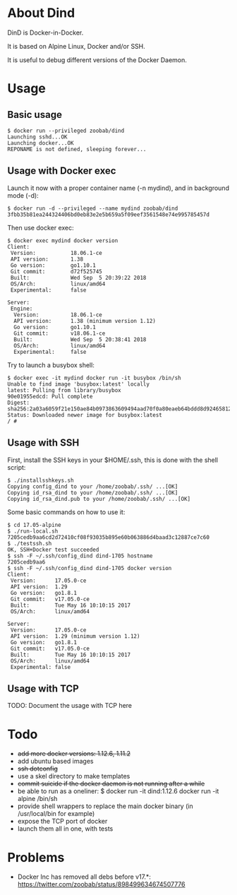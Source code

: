 About Dind
==========

DinD is Docker-in-Docker.

It is based on Alpine Linux, Docker and/or SSH.

It is useful to debug different versions of the Docker Daemon.

Usage
=====

## Basic usage

```
$ docker run --privileged zoobab/dind
Launching sshd...OK
Launching docker...OK
REPONAME is not defined, sleeping forever...
```

## Usage with Docker exec

Launch it now with a proper container name (-n mydind), and in background mode (-d):

```
$ docker run -d --privileged --name mydind zoobab/dind
3fbb35b81ea244324406bd0eb83e2e5b659a5f09eef3561548e74e995785457d
```

Then use docker exec:

```
$ docker exec mydind docker version
Client:
 Version:           18.06.1-ce
 API version:       1.38
 Go version:        go1.10.1
 Git commit:        d72f525745
 Built:             Wed Sep  5 20:39:22 2018
 OS/Arch:           linux/amd64
 Experimental:      false

Server:
 Engine:
  Version:          18.06.1-ce
  API version:      1.38 (minimum version 1.12)
  Go version:       go1.10.1
  Git commit:       v18.06.1-ce
  Built:            Wed Sep  5 20:38:41 2018
  OS/Arch:          linux/amd64
  Experimental:     false
```

Try to launch a busybox shell:

```
$ docker exec -it mydind docker run -it busybox /bin/sh
Unable to find image 'busybox:latest' locally
latest: Pulling from library/busybox
90e01955edcd: Pull complete
Digest: sha256:2a03a6059f21e150ae84b0973863609494aad70f0a80eaeb64bddd8d92465812
Status: Downloaded newer image for busybox:latest
/ #
```

## Usage with SSH

First, install the SSH keys in your $HOME/.ssh, this is done with the shell script:

```
$ ./installsshkeys.sh 
Copying config_dind to your /home/zoobab/.ssh/ ...[OK]
Copying id_rsa_dind to your /home/zoobab/.ssh/ ...[OK]
Copying id_rsa_dind.pub to your /home/zoobab/.ssh/ ...[OK]
```

Some basic commands on how to use it:

```
$ cd 17.05-alpine
$ ./run-local.sh
7205cedb9aa6cd2d72410cf08f93035b895e60b063886d4baad3c12887ce7c60
$ ./testssh.sh
OK, SSH+Docker test succeeded
$ ssh -F ~/.ssh/config_dind dind-1705 hostname
7205cedb9aa6
$ ssh -F ~/.ssh/config_dind dind-1705 docker version
Client:
 Version:      17.05.0-ce
 API version:  1.29
 Go version:   go1.8.1
 Git commit:   v17.05.0-ce
 Built:        Tue May 16 10:10:15 2017
 OS/Arch:      linux/amd64

Server:
 Version:      17.05.0-ce
 API version:  1.29 (minimum version 1.12)
 Go version:   go1.8.1
 Git commit:   v17.05.0-ce
 Built:        Tue May 16 10:10:15 2017
 OS/Arch:      linux/amd64
 Experimental: false
```

## Usage with TCP

TODO: Document the usage with TCP here

Todo
====

* ~~add more docker versions: 1.12.6, 1.11.2~~
* add ubuntu based images
* ~~ssh dotconfig~~
* use a skel directory to make templates
* ~~commit suicide if the docker daemon is not running after a while~~
* be able to run as a oneliner: $ docker run -it dind:1.12.6 docker run -it alpine /bin/sh
* provide shell wrappers to replace the main docker binary (in /usr/local/bin for example)
* expose the TCP port of docker
* launch them all in one, with tests

Problems
========

* Docker Inc has removed all debs before v17.*: https://twitter.com/zoobab/status/898499634674507776
